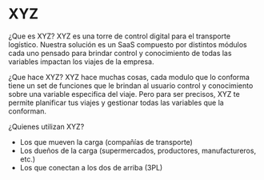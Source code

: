 # XYZ

¿Que es XYZ?
XYZ es una torre de control digital para el transporte logístico. Nuestra solución es un SaaS compuesto por distintos módulos cada uno pensado para brindar control y conocimiento de todas las variables impactan los viajes de la empresa.

¿Que hace XYZ?
XYZ hace muchas cosas, cada modulo que lo conforma tiene un set de funciones que le brindan al usuario control y conocimiento sobre una variable especifica del viaje. Pero para ser precisos, XYZ te permite planificar tus viajes y gestionar todas las variables que la conforman.

¿Quienes utilizan XYZ?
- Los que mueven la carga (compañías de transporte)
- Los dueños de la carga (supermercados, productores, manufactureros, etc.)
- Los que conectan a los dos de arriba (3PL) 
